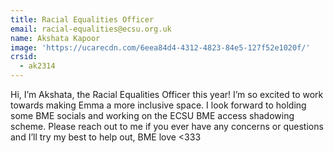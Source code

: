 ```yaml
---
title: Racial Equalities Officer
email: racial-equalities@ecsu.org.uk
name: Akshata Kapoor
image: 'https://ucarecdn.com/6eea84d4-4312-4823-84e5-127f52e1020f/'
crsid:
  - ak2314
---
```

Hi, I’m Akshata, the Racial Equalities Officer this year! I’m so excited to work towards making Emma a more inclusive space. I look forward to holding some BME socials and working on the ECSU BME access shadowing scheme. Please reach out to me if you ever have any concerns or questions and I’ll try my best to help out, BME love <333
